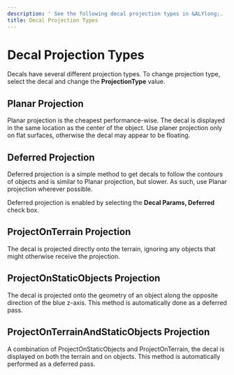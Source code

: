 ```yaml
---
description: ' See the following decal projection types in &ALYlong;. '
title: Decal Projection Types
---
```

# Decal Projection Types<a name="mat-maps-decal-types"></a>

Decals have several different projection types\. To change projection type, select the decal and change the **ProjectionType** value\.

## Planar Projection<a name="mat-maps-decal-types-planar"></a>

Planar projection is the cheapest performance\-wise\. The decal is displayed in the same location as the center of the object\. Use planer projection only on flat surfaces, otherwise the decal may appear to be floating\.

## Deferred Projection<a name="mat-maps-decal-types-deferred"></a>

Deferred projection is a simple method to get decals to follow the contours of objects and is similar to Planar projection, but slower\. As such, use Planar projection wherever possible\.

Deferred projection is enabled by selecting the **Decal Params, Deferred** check box\.

## ProjectOnTerrain Projection<a name="mat-maps-decal-types-terrain"></a>

The decal is projected directly onto the terrain, ignoring any objects that might otherwise receive the projection\.

## ProjectOnStaticObjects Projection<a name="mat-maps-decal-types-objects"></a>

The decal is projected onto the geometry of an object along the opposite direction of the blue z\-axis\. This method is automatically done as a deferred pass\.

## ProjectOnTerrainAndStaticObjects Projection<a name="mat-maps-decal-types-terrain-objects"></a>

A combination of ProjectOnStaticObjects and ProjectOnTerrain, the decal is displayed on both the terrain and on objects\. This method is automatically performed as a deferred pass\.
